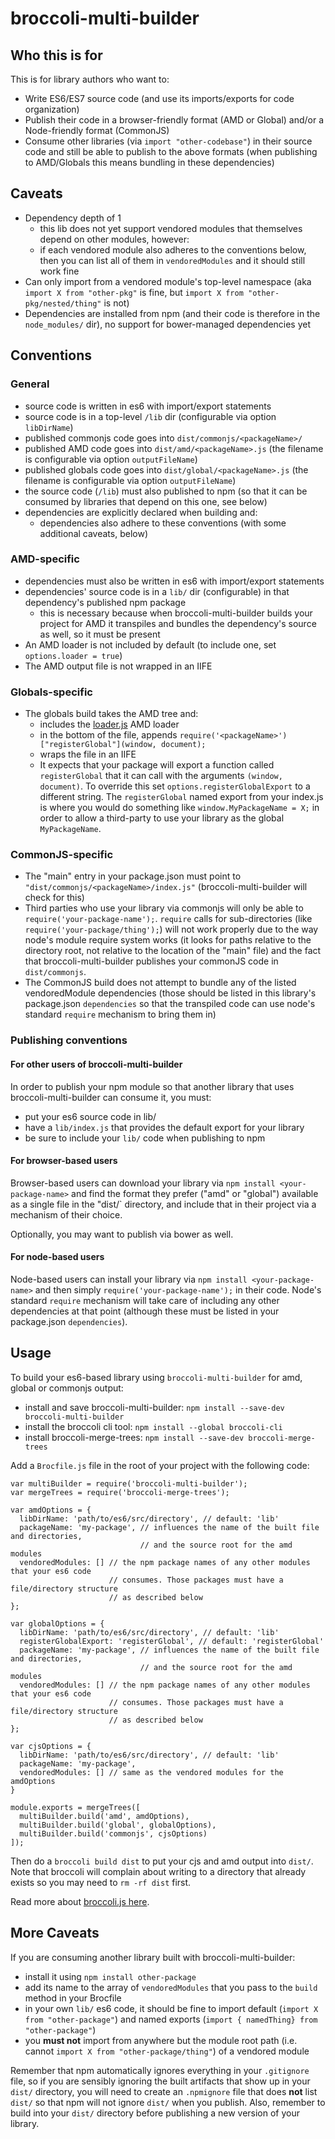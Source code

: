 # broccoli-multi-builder

## Who this is for

This is for library authors who want to:

  * Write ES6/ES7 source code (and use its imports/exports for code organization)
  * Publish their code in a browser-friendly format (AMD or Global) and/or a Node-friendly format (CommonJS)
  * Consume other libraries (via `import "other-codebase"`) in their source code and still be able to publish to the above formats (when publishing to AMD/Globals this means bundling in these dependencies)

## Caveats

  * Dependency depth of 1
     * this lib does not yet support vendored modules that themselves depend on other modules, however:
     * if each vendored module also adheres to the conventions below, then you can list all of them in `vendoredModules` and it should still work fine
  * Can only import from a vendored module's top-level namespace (aka `import X from "other-pkg"` is fine, but `import X from "other-pkg/nested/thing"` is not)
  * Dependencies are installed from npm (and their code is therefore in the `node_modules/` dir), no support for bower-managed dependencies yet

## Conventions

### General

  * source code is written in es6 with import/export statements
  * source code is in a top-level `/lib` dir (configurable via option `libDirName`)
  * published commonjs code goes into `dist/commonjs/<packageName>/`
  * published AMD code goes into `dist/amd/<packageName>.js` (the filename is configurable via option `outputFileName`)
  * published globals code goes into `dist/global/<packageName>.js` (the filename is configurable via option `outputFileName`)
  * the source code (`/lib`) must also published to npm (so that it can be consumed by libraries that depend on this one, see below)
  * dependencies are explicitly declared when building and:
     * dependencies also adhere to these conventions (with some additional caveats, below)

### AMD-specific

  * dependencies must also be written in es6 with import/export statements
  * dependencies' source code is in a `lib/` dir (configurable) in that dependency's published npm package
    * this is necessary because when broccoli-multi-builder builds your project for AMD it
      transpiles and bundles the dependency's source as well, so it must be present
  * An AMD loader is not included by default (to include one, set `options.loader = true`)
  * The AMD output file is not wrapped in an IIFE

### Globals-specific

  * The globals build takes the AMD tree and:
    * includes the [loader.js](https://www.npmjs.com/package/loader.js) AMD loader
    * in the bottom of the file, appends `require('<packageName>')["registerGlobal"](window, document);`
    * wraps the file in an IIFE
    * It expects that your package will export a function called `registerGlobal` that it can call with the arguments `(window, document)`. To override this set `options.registerGlobalExport` to a different string. The `registerGlobal` named export from your index.js is where you would do something like `window.MyPackageName = X;` in order to allow a third-party to use your library as the global `MyPackageName`.

### CommonJS-specific

  * The "main" entry in your package.json must point to `"dist/commonjs/<packageName>/index.js"` (broccoli-multi-builder will check for this)
  * Third parties who use your library via commonjs will only be able to `require('your-package-name');`. `require` calls for sub-directories (like `require('your-package/thing');`) will not work properly due to the way node's module require system works (it looks for paths relative to the directory root, not relative to the location of the "main" file) and the fact that broccoli-multi-builder publishes your commonJS code in `dist/commonjs`.
  * The CommonJS build does not attempt to bundle any of the listed vendoredModule dependencies (those should be listed in this library's package.json `dependencies` so that the transpiled code can use node's standard `require` mechanism to bring them in)

### Publishing conventions

#### For other users of broccoli-multi-builder

In order to publish your npm module so that another library that uses broccoli-multi-builder can consume it, you
must:

  * put your es6 source code in lib/
  * have a `lib/index.js` that provides the default export for your library
  * be sure to include your `lib/` code when publishing to npm

#### For browser-based users

Browser-based users can download your library via `npm install <your-package-name>` and find
the format they prefer ("amd" or "global") available as a single file in the "dist/` directory, and
include that in their project via a mechanism of their choice.

Optionally, you may want to publish via bower as well.

#### For node-based users

Node-based users can install your library via `npm install <your-package-name>` and then simply
`require('your-package-name');` in their code. Node's standard `require` mechanism will take care of
including any other dependencies at that point (although these must be listed in your package.json `dependencies`).

## Usage

To build your es6-based library using `broccoli-multi-builder` for amd, global or commonjs output:

  * install and save broccoli-multi-builder: `npm install --save-dev broccoli-multi-builder`
  * install the broccoli cli tool: `npm install --global broccoli-cli`
  * install broccoli-merge-trees: `npm install --save-dev broccoli-merge-trees`

Add a `Brocfile.js` file in the root of your project with the following code:
```
var multiBuilder = require('broccoli-multi-builder');
var mergeTrees = require('broccoli-merge-trees');

var amdOptions = {
  libDirName: 'path/to/es6/src/directory', // default: 'lib'
  packageName: 'my-package', // influences the name of the built file and directories,
                             // and the source root for the amd modules
  vendoredModules: [] // the npm package names of any other modules that your es6 code
                      // consumes. Those packages must have a file/directory structure
                      // as described below
};

var globalOptions = {
  libDirName: 'path/to/es6/src/directory', // default: 'lib'
  registerGlobalExport: 'registerGlobal', // default: 'registerGlobal'
  packageName: 'my-package', // influences the name of the built file and directories,
                             // and the source root for the amd modules
  vendoredModules: [] // the npm package names of any other modules that your es6 code
                      // consumes. Those packages must have a file/directory structure
                      // as described below
};

var cjsOptions = {
  libDirName: 'path/to/es6/src/directory', // default: 'lib'
  packageName: 'my-package',
  vendoredModules: [] // same as the vendored modules for the amdOptions
}

module.exports = mergeTrees([
  multiBuilder.build('amd', amdOptions),
  multiBuilder.build('global', globalOptions),
  multiBuilder.build('commonjs', cjsOptions)
]);
```

Then do a `broccoli build dist` to put your cjs and amd output into `dist/`.
Note that broccoli will complain about writing to a directory that already exists
so you may need to `rm -rf dist` first.

Read more about [broccoli.js here](https://github.com/broccolijs/broccoli).

## More Caveats

If you are consuming another library built with broccoli-multi-builder:

  * install it using `npm install other-package`
  * add its name to the array of `vendoredModules` that you pass to the `build` method in your Brocfile
  * in your own `lib/` es6 code, it should be fine to import default (`import X from "other-package"`) and named exports (`import { namedThing} from "other-package"`)
  * you **must not** import from anywhere but the module root path (i.e. cannot `import X from "other-package/thing"`) of a vendored module

Remember that npm automatically ignores everything in your `.gitignore` file, so if you
are sensibly ignoring the built artifacts that show up in your `dist/` directory, you will need
to create an `.npmignore` file that does **not** list `dist/` so that npm will not ignore `dist/` when
you publish. Also, remember to build into your `dist/` directory before publishing a new version of your library.
